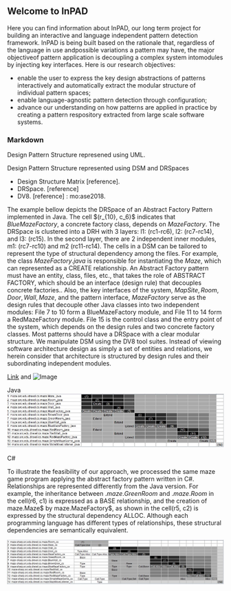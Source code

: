 ## Welcome to InPAD

Here you can find information about InPAD, our long term project for building an interactive and language independent pattern detection framework. InPAD is being built based on  the  rationale  that,  regardless  of  the  language  in  use  andpossible  variations  a  pattern  may  have,  the  major  objectiveof  pattern  application  is  decoupling  a  complex  system  intomodules  by  injecting  key  interfaces. Here is our research  objectives:

- enable the user to express the key design abstractions of patterns interactively and automatically extract the modular structure of individual pattern spaces;
- enable language-agnostic pattern detection through configuration;
- advance our understanding on how patterns are applied in practice by creating a pattern respository extracted from large scale software systems.

### Markdown

Design Pattern Structure represened using UML.


Design Pattern Structure represented using DSM and DRSpaces

- Design Structure Matrix [reference].
- DRSpace. [reference]
- DV8. [reference] : mo:ase2018.

The example bellow depicts the DRSpace of an Abstract Factory Pattern implemented in Java. The cell $(r_{10}, c_6}$  indicates that $BlueMazeFactory$, a concrete factory class, depends on $MazeFactory$. The DRSpace is clustered into a DRH with 3 layers: l1: (rc1-rc6), l2: (rc7-rc14), and l3: (rc15). In the second layer, there are 2 independent inner modules, m1: (rc7-rc10) and m2 (rc11-rc14). The cells in a DSM can be tailored to represent the type of structural dependency among the files. For example, the class $MazeFactory.java$ is responsible for instantiating the $Maze$, which can represented as a CREATE relationship. An Abstract Factory pattern must have an entity, class, files, etc., that takes the role of ABSTRACT FACTORY, which should be an interface (design rule) that decouples concrete factories.. Also, the key interfaces of the system, $MapSite, Room, Door, Wall, Maze$, and the pattern interface, $MazeFactory$ serve as the design rules that decouple other Java classes into two independent modules: File 7 to 10 form a BlueMazeFactory module, and File 11 to 14 form a RedMazeFactory module. File 15 is the control class and the entry point of the system, which depends on the design rules and two concrete factory classes. Most patterns should have a DRSpace with a clear modular structure. We manipulate DSM using the DV8 tool suites. Instead of viewing software architecture design as simply a set of entities and relations, we herein consider that architecture is structured by design rules and their subordinating independent modules.  

[Link](url) and ![Image](src)

Java
![Image](images/abs-factory-dsm.png)

C#

To illustrate the feasibility of our approach, we processed the same maze game program applying the abstract factory pattern written in C\#. Relationships are represented differently from the Java version. For example, the inheritance between $.maze.GreenRoom$ and $.maze.Room$ in the cell(r6, c1) is expressed as a BASE relationship, and the creation of maze.Maze$ by maze.MazeFactory$, as shown in the cell(r5, c2) is expressed by the structural dependency ALLOC. Although each programming language has different types of relationships, these structural dependencies are semantically equivalent. 

![Image](images/abs-factory-sharp.png)